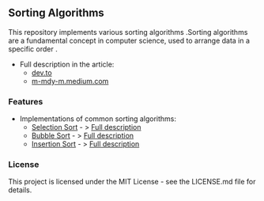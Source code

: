 ## Sorting Algorithms 

This repository implements various sorting algorithms .Sorting algorithms are a fundamental concept in computer science, used to arrange data in a specific order . 

- Full description in the article:
  - [dev.to](https://dev.to/m__mdy__m/basic-sorting-5h20)
  - [m-mdy-m.medium.com](https://m-mdy-m.medium.com/basic-sorting-algorithms-d2f43950bc16)

###  Features

* Implementations of common sorting algorithms:
    * [Selection Sort](./selection/) - > [Full description](https://github.com/m-mdy-m/algorithms-data-structures/tree/main/6.Basic-Sorting/Selection)
    * [Bubble Sort](./bubble/) - > [Full description](https://github.com/m-mdy-m/algorithms-data-structures/tree/main/6.Basic-Sorting/Bubble)
    * [Insertion Sort](./insertion/) - > [Full description](https://github.com/m-mdy-m/algorithms-data-structures/tree/main/6.Basic-Sorting/Insertion)

### License

This project is licensed under the MIT License - see the LICENSE.md file for details.
